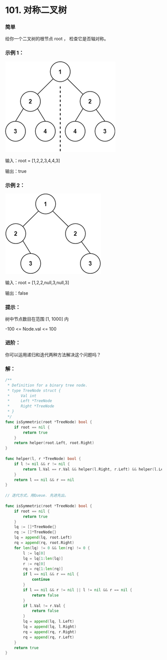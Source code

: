 # 101. 对称二叉树

### 简单

给你一个二叉树的根节点 root ， 检查它是否轴对称。

### 示例 1：
![symmtric1](/file/img/symtree1.jpg)

输入：root = [1,2,2,3,4,4,3]

输出：true

### 示例 2：
![symmtric2](/file/img/symtree2.jpg)

输入：root = [1,2,2,null,3,null,3]

输出：false
 

### 提示：
树中节点数目在范围 [1, 1000] 内

-100 <= Node.val <= 100
 
### 进阶：
你可以运用递归和迭代两种方法解决这个问题吗？

### 解：

```go
/**
 * Definition for a binary tree node.
 * type TreeNode struct {
 *     Val int
 *     Left *TreeNode
 *     Right *TreeNode
 * }
 */
func isSymmetric(root *TreeNode) bool {
	if root == nil {
		return true
	}
	return helper(root.Left, root.Right)
}

func helper(l, r *TreeNode) bool {
	if l != nil && r != nil {
		return l.Val == r.Val && helper(l.Right, r.Left) && helper(l.Left, r.Right)
	}
	return l == nil && r == nil
}

// 迭代方式，用Queue. 先进先出。

func isSymmetric(root *TreeNode) bool {
	if root == nil {
		return true
	}
	lq := []*TreeNode{}
	rq := []*TreeNode{}
	lq = append(lq, root.Left)
	rq = append(rq, root.Right)
	for len(lq) != 0 && len(rq) != 0 {
		l := lq[0]
		lq = lq[1:len(lq)]
		r := rq[0]
		rq = rq[1:len(rq)]
		if l == nil && r == nil {
			continue
		}
		if l == nil && r != nil || l != nil && r == nil {
			return false
		}
		if l.Val != r.Val {
			return false
		}
		lq = append(lq, l.Left)
		lq = append(lq, l.Right)
		rq = append(rq, r.Right)
		rq = append(rq, r.Left)
	}
	return true
}
```